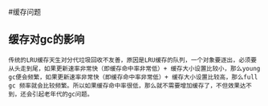 #缓存问题
## 缓存对gc的影响
    传统的LRU缓存天生对分代垃圾回收不友善，原因是LRU缓存的队列，一个对象要逐出，必须要从头走到尾，如果更新速率非常快（即缓存命中率非常低）+ 缓存大小设置比较小，那么young gc便会频繁，如果更新速率非常快（即缓存命中率非常低）+ 缓存大小设置比较高，那么full gc 频率就会比较频繁。所以如果缓存命中率很低，那么就不需要增加缓存了，不但效果达不到，还会引起老年代的gc问题。